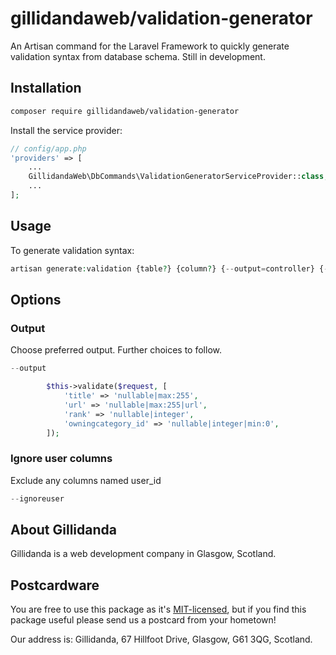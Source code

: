 # gillidandaweb/validation-generator

An Artisan command for the Laravel Framework to quickly generate validation syntax from database schema.  Still in development.

## Installation

```bash
composer require gillidandaweb/validation-generator
```

Install the service provider:

```php
// config/app.php
'providers' => [
    ...
    GillidandaWeb\DbCommands\ValidationGeneratorServiceProvider::class,
    ...
];
```

## Usage

To generate validation syntax:

```php
artisan generate:validation {table?} {column?} {--output=controller} {--ignoreuser}
```

## Options

### Output

Choose preferred output.  Further choices to follow.

```php
--output
```

```php
        $this->validate($request, [
            'title' => 'nullable|max:255',
            'url' => 'nullable|max:255|url',
            'rank' => 'nullable|integer',
            'owningcategory_id' => 'nullable|integer|min:0',
        ]);
```

### Ignore user columns

Exclude any columns named user_id

```php
--ignoreuser
```

## About Gillidanda

Gillidanda is a web development company in Glasgow, Scotland.

## Postcardware

You are free to use this package as it's [MIT-licensed](LICENSE), but if you find this package useful please send us a postcard from your hometown!

Our address is: Gillidanda, 67 Hillfoot Drive, Glasgow, G61 3QG, Scotland.

